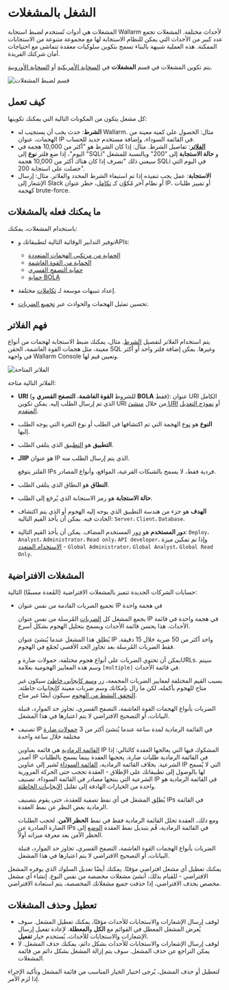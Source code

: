 # الشغل بالمشغلات

المشغلات هي أدوات تُستخدم لضبط استجابة Wallarm لأحداث مختلفة. المشغلات تجمع عدد كبير من الأحداث التي يمكن للنظام الاستجابة لها مع مجموعة متنوعة من الاستجابات الممكنة. هذه العملية شبيهة بالبناء تسمح بتكوين سلوكيات معقدة تتماشى مع احتياجات أمان شركتك الفريدة.

يتم تكوين المشغلات في قسم **المشغلات** في [السحابة الأمريكية](https://us1.my.wallarm.com/triggers) أو [السحابة الأوروبية](https://my.wallarm.com/triggers).

![قسم لضبط المشغلات](../../images/user-guides/triggers/triggers-section.png)

## كيف تعمل

كل مشغل يتكون من المكونات التالية التي يمكنك تكوينها:

* **الشرط**: حدث يجب أن يستجيب له Wallarm. مثال: الحصول على كمية معينة من الهجمات، عنوان IP في القائمة السوداء، وإضافة مستخدم جديد للحساب.
* [**الفلاتر**](#understanding-filters): تفاصيل الشرط. مثال: إذا كان الشرط هو "أكثر من 10,000 هجمة في اليوم"، إذا ضع فلتر **نوع** إلى "SQLi" و **حالة الاستجابة** إلى "200" وبالنسبة للمشغل سيعني ذلك "تصرف إذا كان هناك أكثر من 10,000 هجمة SQLi في اليوم التي حصلت على استجابة 200".
* **الاستجابة**: عمل يجب تنفيذه إذا تم استيفاء الشرط المحدد والفلاتر. مثال: إرسال الإشعار إلى Slack أو نظام آخر مُكوَّن كـ [تكامل](../settings/integrations/integrations-intro.md)، حظر عنوان IP، أو تمييز طلبات كهجمة brute-force.

## ما يمكنك فعله بالمشغلات

باستخدام المشغلات، يمكنك:

* توفير التدابير الوقائية التالية لتطبيقاتك وAPIs:

    * [الحماية من مرتكبي الهجمات المتعددة](../../admin-en/configuration-guides/protecting-with-thresholds.md)
    * [الحماية من القوة الغاشمة](../../admin-en/configuration-guides/protecting-against-bruteforce.md)
    * [حماية التصفح القسري](../../admin-en/configuration-guides/protecting-against-forcedbrowsing.md)
    * [حماية BOLA](../../admin-en/configuration-guides/protecting-against-bola-trigger.md)

* إعداد تنبيهات موسعة لـ [تكاملات](../../user-guides/settings/integrations/integrations-intro.md) مختلفة.
* تحسين تمثيل الهجمات والحوادث عبر [تجميع الضربات](../../user-guides/events/analyze-attack.md#grouping-of-hits).

## فهم الفلاتر

يتم استخدام الفلاتر لتفصيل [الشرط](#how-it-works). مثال، يمكنك ضبط الاستجابة لهجمات من أنواع معينة، مثل هجمات القوة الغاشمة، الحقن SQL وغيرها. يمكن إضافة فلتر واحد أو أكثر في واجهة Wallarm Console وتعيين قيم لها.

![الفلاتر المتاحة](../../images/user-guides/triggers/trigger-filters.png)

الفلاتر التالية متاحة:

* **URI** (للشروط **القوة الغاشمة**، **التصفح القسري** و **BOLA** فقط): عنوان URI الكامل الذي تم إرسال الطلب إليه. يمكن تكوين URI من خلال [منشئ URI](../../user-guides/rules/rules.md#uri-constructor) أو [نموذج التعديل المتقدم](../../user-guides/rules/rules.md#advanced-edit-form).
* **النوع** هو [نوع](../../attacks-vulns-list.md) الهجمة التي تم اكتشافها في الطلب أو نوع الثغرة التي يوجه الطلب إليها.
* **التطبيق** هو [التطبيق](../settings/applications.md) الذي يتلقى الطلب.
* **الـIP** هو عنوان IP الذي يتم إرسال الطلب منه.

    الفلتر يتوقع IPs فردية فقط، لا يسمح بالشبكات الفرعية، المواقع، وأنواع المصادر.
* **النطاق** هو النطاق الذي يتلقى الطلب.
* **حالة الاستجابة** هو رمز الاستجابة الذي يُرجَع إلى الطلب.
* **الهدف** هو جزء من هندسة التطبيق الذي يوجه إليه الهجوم أو الذي يتم اكتشاف الحادث فيه. يمكن أن يأخذ القيم التالية: `Server`، `Client`، `Database`.
* **دور المستخدم** هو [دور](../../user-guides/settings/users.md#user-roles) المستخدم المضاف. يمكن أن يأخذ القيم التالية: `Deploy`، `Analyst`، `Administrator`، `Read only`، `API developer`، وإذا تم تمكين ميزة [الاستخدام المتعدد](../../installation/multi-tenant/overview.md) - `Global Administrator`، `Global Analyst`، `Global Read Only`.

## المشغلات الافتراضية

حسابات الشركات الجديدة تتميز بالمشغلات الافتراضية (المُعدة مسبقًا) التالية:

* تجميع الضربات القادمة من نفس عنوان IP في هجمة واحدة

    يجمع المشغل كل [الضربات](../../glossary-en.md#hit) المُرسلة من نفس عنوان IP في هجمة واحدة في قائمة الأحداث. هذا يحسن قائمة الأحداث ويسمح بتحليل الهجوم بشكل أسرع.

    يُطلِق هذا المشغل عندما يُنشئ عنوان IP واحد أكثر من 50 ضربة خلال 15 دقيقة. فقط الضربات المُرسلة بعد تجاوز الحد الأقصى تُجمّع في الهجوم.

    يمكن أن تحتوي الضربات على أنواع هجوم مختلفة، حمولات ضارة وURLs. سيتم وسم هذه المعايير الهجومية بعلامة `[multiple]` في قائمة الأحداث.

    بسبب القيم المختلفة لمعايير الضربات المجمعة، زر [وسم كإيجابي خاطئ](../events/false-attack.md#mark-an-attack-as-a-false-positive) سيكون غير متاح للهجوم بأكمله، لكن ما زال بإمكانك وسم ضربات معينة كإيجابيات خاطئة. [التحقق النشط من الهجوم](../../about-wallarm/detecting-vulnerabilities.md#active-threat-verification) سيكون أيضًا غير متاح.
    
    الضربات بأنواع الهجمات القوة الغاشمة، التصفح القسري، تجاوز حد الموارد، قنبلة البيانات، أو التصحيح الافتراضي لا يتم اعتبارها في هذا المشغل.
* تصنيف IP في القائمة الرمادية لمدة ساعة عندما يُنشئ أكثر من 3 [حمولات ضارة](../../glossary-en.md#malicious-payload) مختلفة خلال ساعة واحدة

    [القائمة الرمادية](../ip-lists/overview.md) هي قائمة بعناوين IP المشكوك فيها التي يعالجها العقدة كالتالي: إذا أصدر IP في القائمة الرمادية طلبات ضارة، يحجبها العقدة بينما يسمح بالطلبات الشرعية. بخلاف القائمة الرمادية، [القائمة السوداء](../ip-lists/overview.md) تُشير إلى عناوين IP التي لا يُسمح لها بالوصول إلى تطبيقاتك على الإطلاق - العقدة تحجب حتى الحركة المرورية الشرعية التي ينتجها مصادر في القائمة السوداء. تصنيف IP في القائمة الرمادية هو واحدة من الخيارات الهادفة إلى تقليل [الإيجابيات الخاطئة](../../about-wallarm/protecting-against-attacks.md#false-positives).

    يُطلِق المشغل في أي نمط تصفية للعقدة، حتى يقوم بتصنيف IPs في القائمة الرمادية بغض النظر عن نمط العقدة.

    ومع ذلك، العقدة تحلل القائمة الرمادية فقط في نمط **الحظر الآمن**. لحجب الطلبات الضارة الصادرة عن IPs في القائمة الرمادية، قُم بتبديل نمط العقدة [الوضع](../../admin-en/configure-wallarm-mode.md#available-filtration-modes) إلى الحظر الآمن بعد معرفة ميزاته أولاً.

    الضربات بأنواع الهجمات القوة الغاشمة، التصفح القسري، تجاوز حد الموارد، قنبلة البيانات، أو التصحيح الافتراضي لا يتم اعتبارها في هذا المشغل.

يمكنك تعطيل أي مشغل افتراضي مؤقتًا. يمكنك أيضًا تعديل السلوك الذي يوفره المشغل الافتراضي - للقيام بذلك، أنشئ مشغلات مخصصة من نفس النوع. إنشاء أي مشغل مخصص يحذف الافتراضي، إذا حذفت جميع مشغلاتك المخصصة، يتم استعادة الافتراضي.

## تعطيل وحذف المشغلات

* لوقف إرسال الإشعارات والاستجابات للأحداث مؤقتًا، يمكنك تعطيل المشغل. سوف يُعرض المشغل المعطل في القوائم مع **الكل** و**المعطلة**. لإعادة تفعيل إرسال الإشعارات والاستجابات للأحداث، يُستخدم خيار **تفعيل**.
* لوقف إرسال الإشعارات والاستجابات للأحداث بشكل دائم، يمكنك حذف المشغل. لا يمكن التراجع عن حذف المشغل. سوف يتم إزالة المشغل بشكل دائم من قائمة المشغلات.

لتعطيل أو حذف المشغل، يُرجى اختيار الخيار المناسب من قائمة المشغل وتأكيد الإجراء إذا لزم الأمر.
